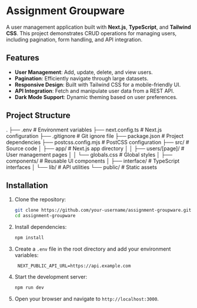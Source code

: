 # Assignment Groupware

A user management application built with **Next.js**, **TypeScript**, and **Tailwind CSS**. This project demonstrates CRUD operations for managing users, including pagination, form handling, and API integration.

## Features

- **User Management**: Add, update, delete, and view users.
- **Pagination**: Efficiently navigate through large datasets.
- **Responsive Design**: Built with Tailwind CSS for a mobile-friendly UI.
- **API Integration**: Fetch and manipulate user data from a REST API.
- **Dark Mode Support**: Dynamic theming based on user preferences.

## Project Structure

.
├── .env # Environment variables
├── next.config.ts # Next.js configuration
├── .gitignore # Git ignore file
├── package.json # Project dependencies
├── postcss.config.mjs # PostCSS configuration
├── src/ # Source code
│ ├── app/ # Next.js app directory
│ │ ├── users/[page]/ # User management pages
│ │ └── globals.css # Global styles
│ ├── components/ # Reusable UI components
│ ├── interface/ # TypeScript interfaces
│ └── lib/ # API utilities
└── public/ # Static assets

## Installation

1. Clone the repository:

   ```bash
   git clone https://github.com/your-username/assignment-groupware.git
   cd assignment-groupware
   ```

2. Install dependencies:

   ```bash
   npm install
   ```

3. Create a `.env` file in the root directory and add your environment variables:

   ```env
    NEXT_PUBLIC_API_URL=https://api.example.com
   ```

4. Start the development server:
   ```bash
   npm run dev
   ```
5. Open your browser and navigate to `http://localhost:3000`.
